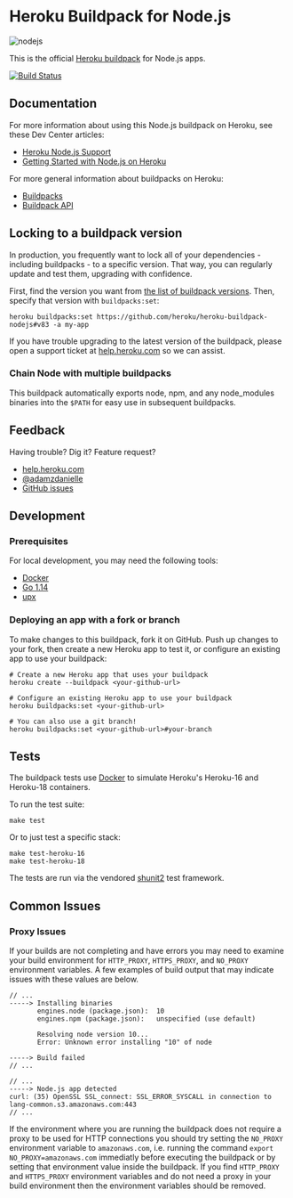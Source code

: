 # Heroku Buildpack for Node.js

![nodejs](https://cloud.githubusercontent.com/assets/51578/13712672/efdf2a40-e792-11e5-82ef-492478cbc0dc.png)

This is the official [Heroku buildpack](http://devcenter.heroku.com/articles/buildpacks) for Node.js apps.

[![Build Status](https://travis-ci.org/heroku/heroku-buildpack-nodejs.svg)](https://travis-ci.org/heroku/heroku-buildpack-nodejs)

## Documentation

For more information about using this Node.js buildpack on Heroku, see these Dev Center articles:

- [Heroku Node.js Support](https://devcenter.heroku.com/articles/nodejs-support)
- [Getting Started with Node.js on Heroku](https://devcenter.heroku.com/articles/nodejs)

For more general information about buildpacks on Heroku:

- [Buildpacks](https://devcenter.heroku.com/articles/buildpacks)
- [Buildpack API](https://devcenter.heroku.com/articles/buildpack-api)

## Locking to a buildpack version

In production, you frequently want to lock all of your dependencies - including
buildpacks - to a specific version. That way, you can regularly update and
test them, upgrading with confidence.

First, find the version you want from
[the list of buildpack versions](https://github.com/heroku/heroku-buildpack-nodejs/releases).
Then, specify that version with `buildpacks:set`:

```
heroku buildpacks:set https://github.com/heroku/heroku-buildpack-nodejs#v83 -a my-app
```

If you have trouble upgrading to the latest version of the buildpack, please
open a support ticket at [help.heroku.com](https://help.heroku.com/) so we can assist.

### Chain Node with multiple buildpacks

This buildpack automatically exports node, npm, and any node_modules binaries
into the `$PATH` for easy use in subsequent buildpacks.

## Feedback

Having trouble? Dig it? Feature request?

- [help.heroku.com](https://help.heroku.com/)
- [@adamzdanielle](http://twitter.com/adamzdanielle)
- [GitHub issues](https://github.com/heroku/heroku-buildpack-nodejs/issues)

## Development

### Prerequisites

For local development, you may need the following tools:

- [Docker](https://hub.docker.com/search?type=edition&offering=community)
- [Go 1.14]((https://golang.org/doc/install#install))
- [upx](https://upx.github.io/)

### Deploying an app with a fork or branch

To make changes to this buildpack, fork it on GitHub.
Push up changes to your fork, then create a new Heroku app to test it,
or configure an existing app to use your buildpack:

```
# Create a new Heroku app that uses your buildpack
heroku create --buildpack <your-github-url>

# Configure an existing Heroku app to use your buildpack
heroku buildpacks:set <your-github-url>

# You can also use a git branch!
heroku buildpacks:set <your-github-url>#your-branch
```

## Tests

The buildpack tests use [Docker](https://www.docker.com/) to simulate
Heroku's Heroku-16 and Heroku-18 containers.

To run the test suite:

```
make test
```

Or to just test a specific stack:

```
make test-heroku-16
make test-heroku-18
```

The tests are run via the vendored
[shunit2](https://github.com/kward/shunit2)
test framework.

## Common Issues

### Proxy Issues

If your builds are not completing and have errors you may need to examine your build environment for `HTTP_PROXY`, `HTTPS_PROXY`, and `NO_PROXY` environment variables. A few examples of build output that may indicate issues with these values are below.

```
// ...
-----> Installing binaries
       engines.node (package.json):  10
       engines.npm (package.json):   unspecified (use default)

       Resolving node version 10...
       Error: Unknown error installing "10" of node

-----> Build failed
// ...
```

```
// ...
-----> Node.js app detected
curl: (35) OpenSSL SSL_connect: SSL_ERROR_SYSCALL in connection to lang-common.s3.amazonaws.com:443
// ...
```

If the environment where you are running the buildpack does not require a proxy to be used for HTTP connections you should try setting
the `NO_PROXY` environment variable to `amazonaws.com`, i.e. running the command `export NO_PROXY=amazonaws.com` immediatly before executing
the buildpack or by setting that environment value inside the buildpack. If you find `HTTP_PROXY` and `HTTPS_PROXY` environment variables and do not need a proxy in your build environment then the environment
variables should be removed.
